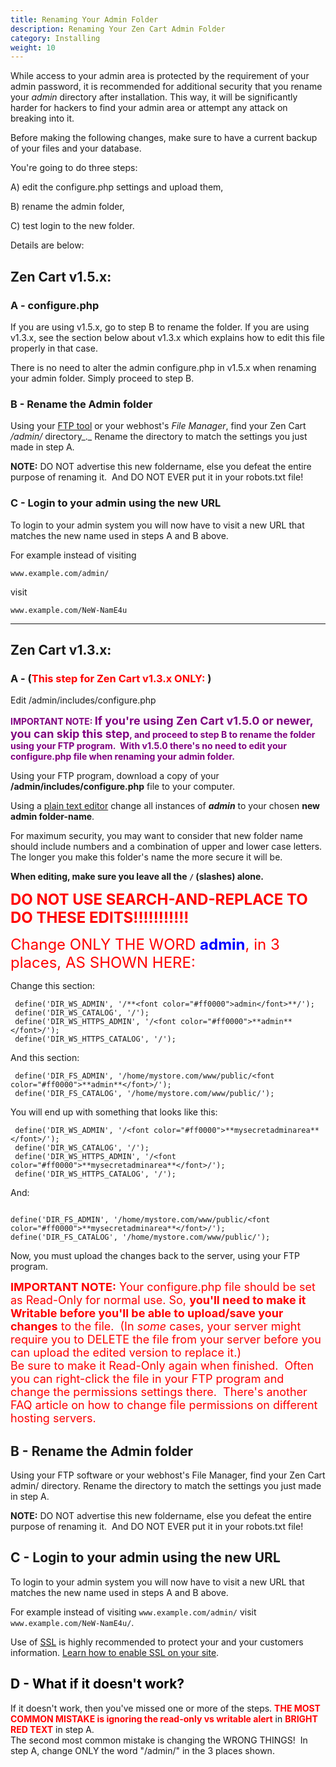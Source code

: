 ```yaml
---
title: Renaming Your Admin Folder
description: Renaming Your Zen Cart Admin Folder
category: Installing
weight: 10
---
```


While access to your admin area is protected by the requirement of your admin password, it is recommended for additional security that you rename your _admin_ directory after installation. This way, it will be significantly harder for hackers to find your admin area or attempt any attack on breaking into it.

Before making the following changes, make sure to have a current backup of your files and your database. 

You're going to do three steps: 

A) edit the configure.php settings and upload them, 

B) rename the admin folder, 

C) test login to the new folder.   

Details are below:

## Zen Cart v1.5.x:

### A - configure.php 
If you are using v1.5.x, go to step B to rename the folder. If you are using v1.3.x, see the section below about v1.3.x which explains how to edit this file properly in that case.  

There is no need to alter the admin configure.php in v1.5.x when renaming your admin folder. Simply proceed to step B.

### B - Rename the Admin folder

Using your [FTP tool](/user/first_steps/useful_tools/#ftp-tools) or your webhost's _File Manager_, find your Zen Cart _/admin/_ directory_._ Rename the directory to match the settings you just made in step A.

**NOTE:** DO NOT advertise this new foldername, else you defeat the entire purpose of renaming it.  And DO NOT EVER put it in your robots.txt file!

### C - Login to your admin using the new URL

To login to your admin system you will now have to visit a new URL that matches the new name used in steps A and B above.  

For example instead of visiting 

`www.example.com/admin/`

visit 

`www.example.com/NeW-NamE4u`

* * *

## Zen Cart v1.3.x:

### A - (<font color="#FF0000">This step for Zen Cart v1.3.x ONLY:</font> ) 
Edit /admin/includes/configure.php

**<font color="#800080">IMPORTANT NOTE: <font size="4">If you're using Zen Cart v1.5.0 or newer, you can skip this step</font>, and proceed to step B to rename the folder using your FTP program.  With v1.5.0 there's no need to edit your configure.php file when renaming your admin folder.</font>**

Using your FTP program, download a copy of your **/admin/includes/configure.php** file to your computer.  

Using a [plain text editor](/user/first_steps/useful_tools/#php-html-and-text-editors) change all instances of **_admin_** to your chosen **new admin folder-name**.  

For maximum security, you may want to consider that new folder name should include numbers and a combination of upper and lower case letters. The longer you make this folder's name the more secure it will be.  


**When editing, make sure you leave all the `/` (slashes) alone.**  

<font size="5" color="#ff0000">**DO NOT USE SEARCH-AND-REPLACE TO DO THESE EDITS!!!!!!!!!!!**</font>

<font size="5" color="#FF0000">Change ONLY THE WORD <font color="#0000FF">**admin**</font>, in 3 places, AS SHOWN HERE:</font>

Change this section:

```
 define('DIR_WS_ADMIN', '/**<font color="#ff0000">admin</font>**/');  
 define('DIR_WS_CATALOG', '/');  
 define('DIR_WS_HTTPS_ADMIN', '/<font color="#ff0000">**admin**</font>/');  
 define('DIR_WS_HTTPS_CATALOG', '/');  
```
And this section:

```
 define('DIR_FS_ADMIN', '/home/mystore.com/www/public/<font color="#ff0000">**admin**</font>/');  
 define('DIR_FS_CATALOG', '/home/mystore.com/www/public/');  
```

You will end up with something that looks like this:

```
 define('DIR_WS_ADMIN', '/<font color="#ff0000">**mysecretadminarea**</font>/');
 define('DIR_WS_CATALOG', '/');  
 define('DIR_WS_HTTPS_ADMIN', '/<font color="#ff0000">**mysecretadminarea**</font>/');  
 define('DIR_WS_HTTPS_CATALOG', '/');  
```

And:  
```

define('DIR_FS_ADMIN', '/home/mystore.com/www/public/<font color="#ff0000">**mysecretadminarea**</font>/');  
define('DIR_FS_CATALOG', '/home/mystore.com/www/public/');  
```

Now, you must upload the changes back to the server, using your FTP program.  

<font size="4" color="#ff0000">**IMPORTANT NOTE:** Your configure.php file should be set as Read-Only for normal use. So, **you'll need to make it Writable before you'll be able to upload/save your changes** to the file.  (In *some* cases, your server might require you to DELETE the file from your server before you can upload the edited version to replace it.)  
Be sure to make it Read-Only again when finished.  Often you can right-click the file in your FTP program and change the permissions settings there.  There's another FAQ article on how to change file permissions on different hosting servers.</font>  

## B - Rename the Admin folder

Using your FTP software or your webhost's File Manager, find your Zen Cart admin/ directory. Rename the directory to match the settings you just made in step A.

**NOTE:** DO NOT advertise this new foldername, else you defeat the entire purpose of renaming it.  And DO NOT EVER put it in your robots.txt file!

## C - Login to your admin using the new URL

To login to your admin system you will now have to visit a new URL that matches the new name used in steps A and B above.  

For example instead of visiting `www.example.com/admin/` visit `www.example.com/NeW-NamE4u/`.

Use of [SSL](http://en.wikipedia.org/wiki/SSL "http://en.wikipedia.org/wiki/SSL") is highly recommended to protect your and your customers information. 
[Learn how to enable SSL on your site](/user/installing/enable_ssl/).

## <font color="#000000">D - What if it doesn't work?</font>

If it doesn't work, then you've missed one or more of the steps. <font color="#ff0000">**THE MOST COMMON MISTAKE is ignoring the read-only vs writable alert**</font> in **<font color="#ff0000">BRIGHT RED TEXT</font>** in step A.  
The second most common mistake is changing the WRONG THINGS!  In step A, change ONLY the word "/admin/" in the 3 places shown.
